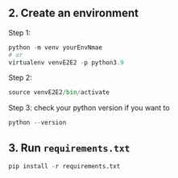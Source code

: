 

## 2. Create an environment 

Step 1:

```python
python -m venv yourEnvNmae
# or 
virtualenv venvE2E2 -p python3.9
```

Step 2:

```python
source venvE2E2/bin/activate
```

Step 3: check your python version if you want to

```python
python --version
```



## 3. Run `requirements.txt`

```python
pip install -r requirements.txt
```


